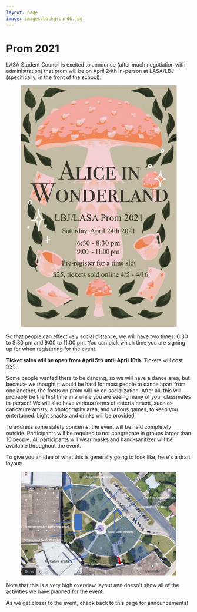 ```yaml
---
layout: page
image: images/background6.jpg
---
```

# Prom 2021
LASA Student Council is excited to announce (after much negotiation with administration) that prom will be on April 24th in-person at LASA/LBJ (specifically, in the front of the school).

<figure>
    <a href="/images/prom2021Poster.jpg"><img src="/images/prom2021Poster.jpg" width="500"></a>
</figure>

So that people can effectively social distance, we will have two times: 6:30 to 8:30 pm and 9:00 to 11:00 pm. You can pick which time you are signing up for when registering for the event.

**Ticket sales will be open from April 5th until April 16th.** Tickets will cost $25.

Some people wanted there to be dancing, so we will have a dance area, but because we thought it would be hard for most people to dance apart from one another, the focus on prom will be on socialization. After all, this will probably be the first time in a while you are seeing many of your classmates in-person! We will also have various forms of entertainment, such as caricature artists, a photography area, and various games, to keep you entertained. Light snacks and drinks will be provided.

To address some safety concerns: the event will be held completely outside. Participants will be required to not congregate in groups larger than 10 people. All participants will wear masks and hand-sanitizer will be available throughout the event.

To give you an idea of what this is generally going to look like, here's a draft layout:
<figure>
    <a href="/images/prom2021DraftLayout1.png"><img src="/images/prom2021DraftLayout1.png" width="500"></a>
</figure>
Note that this is a very high overview layout and doesn't show all of the activities we have planned for the event.

As we get closer to the event, check back to this page for announcements!
